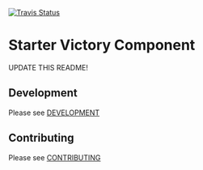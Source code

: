 [![Travis Status][trav_img]][trav_site]

Starter Victory Component
=========================

UPDATE THIS README!

## Development

Please see [DEVELOPMENT](DEVELOPMENT.md)

## Contributing

Please see [CONTRIBUTING](CONTRIBUTING.md)

[trav_img]: https://api.travis-ci.org/FormidableLabs/victory-treemap.svg
[trav_site]: https://travis-ci.org/FormidableLabs/victory-treemap

